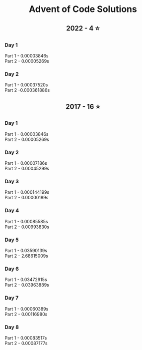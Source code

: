 <h1 align="center">
Advent of Code Solutions
</h1>
<h2 align="center">
  2022 - 4 ⭐
</h2>
<h3>
    Day 1
</h3>
Part 1 - 0.00003846s <br>
Part 2 - 0.00005269s

<h3>
    Day 2
</h3>
Part 1 - 0.00037520s <br>
Part 2 -0.000361886s

<h2 align="center">
  2017 - 16 ⭐
</h2>
<h3>
    Day 1
</h3>
Part 1 - 0.00003846s <br>
Part 2 - 0.00005269s
<h3>
    Day 2
</h3>
Part 1 - 0.00007186s <br>
Part 2 - 0.00045299s
<h3>
    Day 3
</h3>
Part 1 - 0.000144199s <br>
Part 2 - 0.00000189s

<h3>
    Day 4
</h3>
Part 1 - 0.00085585s <br>
Part 2 - 0.00993830s

<h3>
    Day 5
</h3>
Part 1 - 0.03590139s <br>
Part 2 - 2.68615009s

<h3>
    Day 6
</h3>
Part 1 - 0.03472915s <br>
Part 2 - 0.03963889s

<h3>
    Day 7
</h3>
Part 1 - 0.00060389s <br>
Part 2 - 0.00116980s

<h3>
    Day 8
</h3>
Part 1 - 0.00083517s <br>
Part 2 - 0.00087177s


